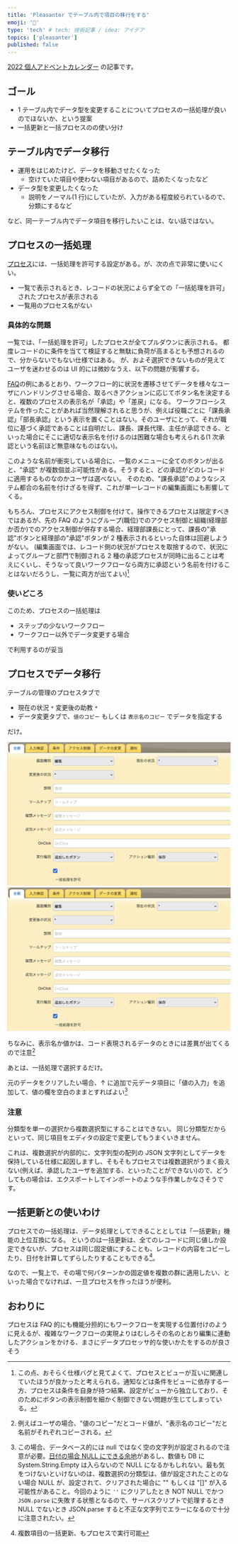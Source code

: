 ```yaml
---
title: 'Pleasanter でテーブル内で項目の移行をする'
emoji: '🍊'
type: 'tech' # tech: 技術記事 / idea: アイデア
topics: ['pleasanter']
published: false
---
```


[2022 個人アドベントカレンダー](https://qiita.com/advent-calendar/2022/papinianus) の記事です。

## ゴール

- 1 テーブル内でデータ型を変更することについてプロセスの一括処理が良いのでほないか、という提案
- 一括更新と一括プロセスのの使い分け

## テーブル内でデータ移行

- 運用をはじめたけど、データを移動させたくなった
  - 空けていた項目や使わない項目があるので、詰めたくなったなど
- データ型を変更したくなった
  - 説明をノーマル(1 行)にしていたが、入力がある程度絞られているので、分類にするなど

など、同一テーブル内でデータ項目を移行したいことは、ない話ではない。

## プロセスの一括処理

[プロセス](https://pleasanter.org/manual/process)には、一括処理を許可する設定がある。が、次の点で非常に使いにくい。

- 一覧で表示されるとき、レコードの状況によらず全ての「一括処理を許可」されたプロセスが表示される
- 一覧用のプロセス名がない

### 具体的な問題

一覧では、「一括処理を許可」したプロセスが全てプルダウンに表示される。
都度レコードのに条件を当てて検証すると無駄に負荷が高まるとも予想されるので、分からないでもない仕様ではある。
が、およそ選択できないものが見えてユーザを迷わせるのは UI 的には微妙なうえ、以下の問題が影響する。

[FAQ](https://pleasanter.org/manual/faq-process-workflow)の例にあるとおり、ワークフロー的に状況を遷移させてデータを様々なユーザにハンドリングさせる場合、取るべきアクションに応じてボタン名を決定すると、複数のプロセスの表示名が「承認」や「差戻」になる。
ワークフローシステムを作ったことがあれば当然理解されると思うが、例えば役職ごとに「課長承認」「部長承認」という表示を置くことはない。そのユーザにとって、それが職位に基づく承認であることは自明だし、課長、課長代理、主任が承認できる、といった場合にそこに適切な表示名を付けるのは困難な場合も考えられる(1 次承認という名前ほど無意味なものはない)。

このような名前が衝突している場合に、一覧のメニューに全てのボタンが出ると、"承認" が複数個並ぶ可能性がある。そうすると、どの承認がどのレコードに適用するものなのかユーザは選べない。
そのため、"課長承認"のようなシステム都合の名前を付けざるを得ず、これが単一レコードの編集画面にも影響してくる。

もちろん、プロセスにアクセス制御を付けて。操作できるプロセスは限定すべきではあるが、先の FAQ のようにグループ(職位)でのアクセス制御と組織(経理部か否か)でのアクセス制御が併存する場合、経理部課長にとって、課長の"承認"ボタンと経理部の"承認"ボタンが 2 種表示されるといった自体は回避しようがない。
(編集画面では、レコード側の状況がプロセスを取捨するので、状況によってグループと部門で制御される 2 種の承認プロセスが同時に出ることは考えにくいし、そうなって良いワークフローなら両方に承認という名前を付けることはないだろうし、一覧に両方が出てよい)[^1]

### 使いどころ

このため、プロセスの一括処理は

- ステップの少ないワークフロー
- ワークフロー以外でデータ変更する場合

で利用するのが妥当

## プロセスでデータ移行

テーブルの管理のプロセスタブで

- 現在の状況 `*` 変更後の助教 `*`
- データ変更タブで、`値のコピー` もしくは `表示名のコピー` でデータを指定する

だけ。

![migratebyprocgen.png](/images/migratebyprocgen.png)
![migratebyprocmod.png](/images/migratebyprocgen.png)

ちなみに、表示名か値かは、コード表現されるデータのときには差異が出てくるので注意[^2]

あとは、一括処理で選択するだけ。

元のデータをクリアしたい場合、↑ に追加で元データ項目に「値の入力」を追加して、値の欄を空白のままとすればよい[^3]

### 注意

分類型を単一の選択から複数選択型にすることはできない。
同じ分類型だからといって、同じ項目をエディタの設定で変更してもうまくいきません。

これは、複数選択が内部的に、文字列型の配列の JSON 文字列としてデータを保持している仕様に起因しますし、そもそもプロセスでは複数選択がうまく扱えない(例えば、承認したユーザを追加する、といったことができない)ので、どうしてもの場合は、エクスポートしてインポートのような手作業しかなさそうです。

## 一括更新との使いわけ

プロセスでの一括処理は、データ処理としてできることとしては「一括更新」機能の上位互換になる。
というのは一括更新は、全てのレコードに同じ値しか設定できないが、プロセスは同じ固定値にすることも、レコードの内容をコピーしたり、日付を計算してずらしたりすることもできる[^4]。

なので、一覧上で、その場で何パターンかの固定値を複数の群に適用したい、といった場合でなければ、一旦プロセスを作ったほうが便利。

## おわりに

プロセスは FAQ 的にも機能分担的にもワークフローを実現する位置付けのように見えるが、複雑なワークフローの実現よりはむしろその名のとおり編集に連動したアクションをかける、まさにデータプロセッサ的な使いかたをするのが良さそう

[^1]: この点、おそらく仕様バグと見てよくて、プロセスとビューが互いに関連していたほうが良かったと考えられる。通知などは条件をビューに依存する一方、プロセスは条件を自身が持つ結果、設定がビューから独立しており、そのためにボタンの表示制御を細かく制御できない問題が生じてしまっている。
[^2]: 例えばユーザの場合、"値のコピー"だとコード値が、"表示名のコピー"だと名前がそれぞれコピーされる。
[^3]: この場合、データベース的には null ではなく空の文字列が設定されるので注意が必要。[日付の場合 NULL にできる余地](https://pleasanter.org/manual/faq-api-set-date-to-null)があるし、数値も DB に System.String.Empty は入らないので NULL になるかもしれない。最も気をつけないといけないのは、複数選択の分類型は、値が設定されたことのない場合 NULL が、設定されて、クリアされた場合に "" もしくは "[]" が入る可能性があること。今回のように `''` にクリアしたとき NOT NULL でかつ `JSON.parse` に失敗する状態となるので、サーバスクリプトで処理するとき NULL でないとき JSON.parse すると不正な文字列でエラーになるので十分に注意されたい。
[^4]: 複数項目の一括更新、もプロセスで実行可能
